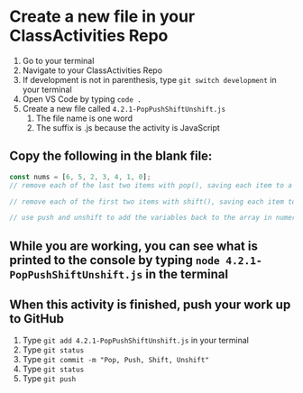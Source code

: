 # Create a new file in your ClassActivities Repo

1. Go to your terminal
2. Navigate to your ClassActivities Repo
3. If development is not in parenthesis, type `git switch development` in your terminal
4. Open VS Code by typing `code .`
5. Create a new file called `4.2.1-PopPushShiftUnshift.js`
    1. The file name is one word
    2. The suffix is .js because the activity is JavaScript

## Copy the following in the blank file:

```javascript
const nums = [6, 5, 2, 3, 4, 1, 0];
// remove each of the last two items with pop(), saving each item to a variable

// remove each of the first two items with shift(), saving each item to a variable

// use push and unshift to add the variables back to the array in numerical order, 0-6
```

## While you are working, you can see what is printed to the console by typing `node 4.2.1-PopPushShiftUnshift.js` in the terminal

## When this activity is finished, push your work up to GitHub

1. Type `git add 4.2.1-PopPushShiftUnshift.js` in your terminal
2. Type `git status`
3. Type `git commit -m "Pop, Push, Shift, Unshift"`
4. Type `git status`
5. Type `git push`
